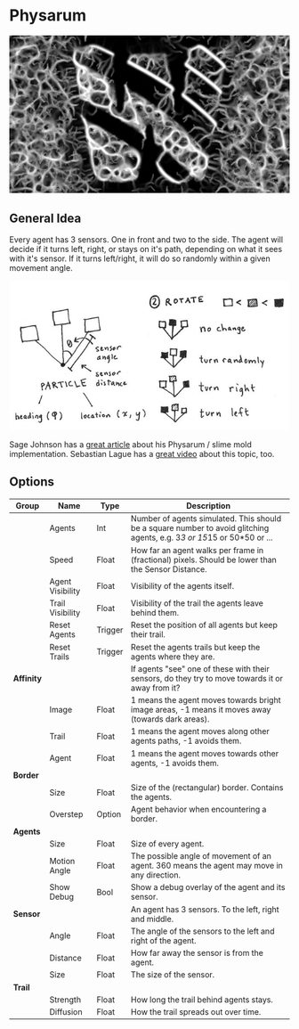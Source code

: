 # Physarum
![Wire logo recreated with physarum patch](img/wire_logo_physarum.png)

## General Idea
Every agent has 3 sensors. One in front and two to the side. The agent will decide if it turns left, right, or stays on it's path, depending on what it sees with it's sensor. If it turns left/right, it will do so randomly within a given movement angle. 

![Slime mold agent behavior, depicted by Sage Johnson](img/diagram.jpg)

Sage Johnson has a [great article](https://cargocollective.com/sagejenson/physarum) about his Physarum / slime mold implementation. Sebastian Lague has a [great video](https://www.youtube.com/watch?v=X-iSQQgOd1A) about this topic, too.

## Options

| Group   | Name             | Type | Description                                                                                         |
|---------|------------------|------|-----------------------------------------------------------------------------------------------------|
|         | Agents       |   Int   | Number of agents simulated. This should be a square number to avoid glitching agents, e.g. 3*3 or 15*15 or 50*50 or ... |
|         | Speed        |   Float   | How far an agent walks per frame in (fractional) pixels. Should be lower than the Sensor Distance.  |
|         | Agent Visibility |   Float   | Visibility of the agents itself.                                                                    |
|         | Trail Visibility |   Float   | Visibility of the trail the agents leave behind them.                                               |
|         | Reset Agents     |   Trigger   | Reset the position of all agents but keep their trail.                                              |
|         | Reset Trails     |  Trigger    | Reset the agents trails but keep the agents where they are.                                         |
| **Affinity**|         |      | If agents "see" one of these with their sensors, do they try to move towards it or away from it?    |
|         | Image            |  Float    | 1 means the agent moves towards bright image areas, -1 means it moves away (towards dark areas).    |
|         | Trail            |  Float    | 1 means the agent moves along other agents paths, -1 avoids them.                                   |
|         | Agent            |  Float    | 1 means the agent moves towards other agents, -1 avoids them.                                       |
| **Border**  |            |      |                                                                                                     |
|         | Size             |  Float    | Size of the (rectangular) border. Contains the agents.                                              |
|         | Overstep         |   Option  | Agent behavior when encountering a border.                                                          |
| **Agents**  |            |      |                                                                                                     |
|         | Size             |   Float   | Size of every agent.                                                                                |
|         | Motion Angle     |   Float   | The possible angle of movement of an agent. 360 means the agent may move in any direction.          |
|         | Show Debug       |    Bool  | Show a debug overlay of the agent and its sensor.                                                   |
| **Sensor**  |           |      | An agent has 3 sensors. To the left, right and middle.                                              |
|         | Angle            |   Float   | The angle of the sensors to the left and right of the agent.                                        |
|         | Distance         |    Float  | How far away the sensor is from the agent.                                                          |
|         | Size             |   Float   | The size of the sensor.                                                                             |
| **Trail**   |            |      |                                                                                                     |
|         | Strength         |  Float    | How long the trail behind agents stays.                                                             |
|         | Diffusion        |   Float   | How the trail spreads out over time.                                                                |